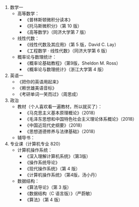 1. 数学一
   - 高等数学：
     - 《普林斯顿微积分读本》
     - 《托马斯微积分》（第 10 版）
     - 《高等数学》（同济大学第 7 版）
   - 线性代数：
     - 《线性代数及其应用》（第 5 版，David C. Lay）
     - 《工程数学 · 线性代数》（同济大学第 6 版）
   - 概率论与数理统计：
     - 《概率论基础教程》（第9版，Sheldon M. Ross）
     - 《概率论与数理统计》（浙江大学第 4 版）
2. 英语一
   - 《把你的英语用起来》
   - 《赖世雄美语音标》
   - 《考研单词一笑而过》（周思成）
3. 政治
   - 教材（个人喜欢看一遍教材，所以就买了）：
     - 《马克思主义基本原理概论》（2018）
     - 《毛泽东思想和中国特色社会主义理论体系概论》（2018）
     - 《中国近现代史纲要》（2018）
     - 《思想道德修养与法律基础》（2018）
   - 辅导书：
4. 专业课（计算机专业 820）
   - 计算机操作系统：
     - 《深入理解计算机系统》（第3版）
     - 《操作系统导论》
     - 《现代操作系统》（第 4 版）
     - 《计算机操作系统》（第4版，汤小丹）
   - 数据结构：
     - 《算法导论》（第 3 版）
     - 《数据结构（C 语言版）》（严蔚敏）
     - 《算法》（第 4 版）

